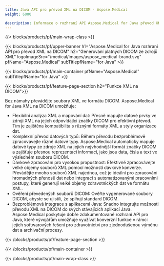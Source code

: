 ```yaml
---
title: Java API pro převod XML na DICOM - Aspose.Medical
weight: 6000

description: Informace o rozhraní API Aspose.Medical for Java převod XML na DICOM
---
```


{{< blocks/products/pf/main-wrap-class >}}

{{< blocks/products/pf/upper-banner h1="Aspose.Medical for Java rozhraní API pro převod XML na DICOM" h2="Generování platných DICOM ze zdrojů XML" logoImageSrc="/medical/images/aspose_medical-brand.svg" pfName="Aspose.Medical" subTitlepfName="for Java" >}}

{{< blocks/products/pf/main-container pfName="Aspose.Medical" subTitlepfName="for Java" >}}

{{< blocks/products/pf/feature-page-section h2="Funkce XML na DICOM">}}

<p>Bez námahy převádějte soubory XML ve formátu DICOM. Aspose.Medical for Java XML na DICOM umožňuje:</p>

<ul>
<li>Flexibilní analýza XML a mapování dat: Přesně mapujte datové prvky ve zdroji XML na jejich odpovídající značky DICOM pro efektivní převod. Tím je zajištěna kompatibilita s různými formáty XML a styly organizace dat.</li>
<li>Komplexní převod datových typů: Během převodu bezproblémově zpracovávejte různé datové typy. Aspose.Medical automaticky mapuje datové typy ze zdroje XML na jejich nejvhodnější formát značky DICOM a zajišťuje přesnou reprezentaci informací, jako jsou data, čísla a text ve výsledném souboru DICOM.</li>
<li>Dávkové zpracování pro vysokou propustnost: Efektivně zpracovávejte velké objemy souborů XML pomocí možností dávkové konverze. Převádějte mnoho souborů XML najednou, což je ideální pro zpracování hromadných přenosů dat nebo integraci s automatizovanými pracovními postupy, které generují velké objemy zdravotnických dat ve formátu XML.</li>
<li>Ověření převedených souborů DICOM: Ověřte vygenerované soubory DICOM, abyste se ujistili, že splňují standard DICOM.</li>
<li>Bezproblémová integrace s aplikacemi Java: Snadno integrujte možnosti převodu XML na DICOM do svých stávajících aplikací Java. Aspose.Medical poskytuje dobře zdokumentované rozhraní API pro Java, které vývojářům umožňuje využívat konverzní funkce v rámci jejich softwarových řešení pro zdravotnictví pro zjednodušenou výměnu dat a archivační procesy.</li>
</ul>

{{< /blocks/products/pf/feature-page-section >}}

{{< /blocks/products/pf/main-container >}}

{{< /blocks/products/pf/main-wrap-class >}}